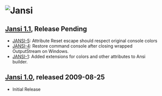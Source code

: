 ![Jansi][logo]
===========

[Jansi 1.1][1_1], Release Pending
----------------------------------

* [JANSI-5](http://fusesource.com/issues/browse/JANSI-5): Attribute Reset escape should respect original console colors
* [JANSI-4](http://fusesource.com/issues/browse/JANSI-4): Restore command console after closing wrapped OutputStream on Windows.
* [JANSI-1](http://fusesource.com/issues/browse/JANSI-1): Added extensions for colors and other attributes to Ansi builder. 

[Jansi 1.0][1_0], released 2009-08-25
----------------------------------

* Initial Release

[1_1]: http://jansi.fusesource.org/repo/release/org/fusesource/jansi/jansi/1.1
[1_0]: http://jansi.fusesource.org/repo/release/org/fusesource/jansi/jansi/1.0
[logo]: http://jansi.fusesource.org/images/project-logo.png "Jansi"
